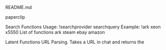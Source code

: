 README.md

paperclip

Search Functions
	Usage:		!searchprovider searchquery
	Example:	!ark xeon x5550
	List of functions
		ark
		steam
		ebay
		amazon

Latent Functions
	URL Parsing. Takes a URL in chat and returns the <title> of the page.